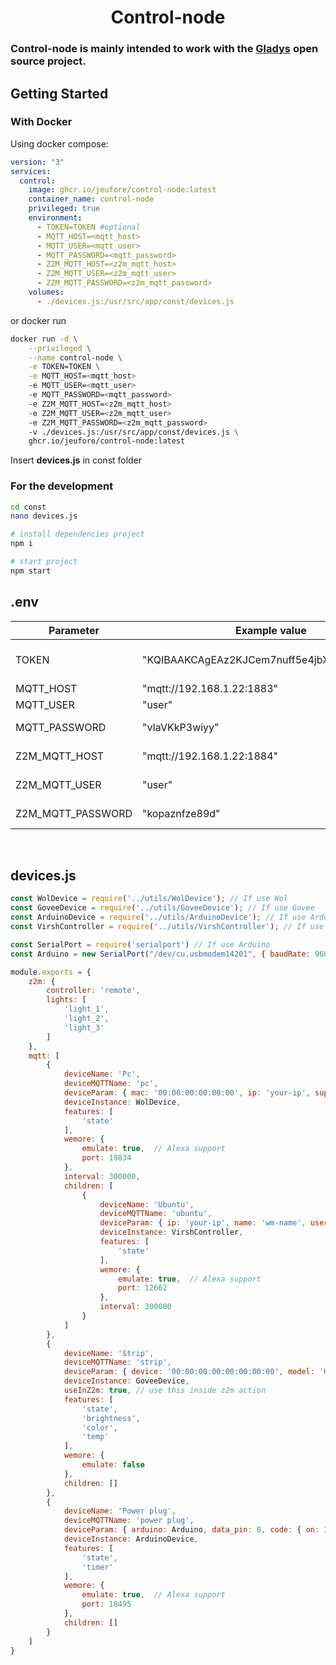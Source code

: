 <h1 align="center">Control-node</h1>

### Control-node is mainly intended to work with the [Gladys](https://github.com/GladysAssistant/Gladys) open source project.

## Getting Started

### With Docker

Using docker compose:

```yaml
version: "3"
services:
  control:
    image: ghcr.io/jeufore/control-node:latest
    container_name: control-node
    privileged: true
    environment: 
      - TOKEN=TOKEN #optional
      - MQTT_HOST=<mqtt_host>
      - MQTT_USER=<mqtt_user>
      - MQTT_PASSWORD=<mqtt_password>
      - Z2M_MQTT_HOST=<z2m_mqtt_host>
      - Z2M_MQTT_USER=<z2m_mqtt_user>
      - Z2M_MQTT_PASSWORD=<z2m_mqtt_password>
    volumes: 
      - ./devices.js:/usr/src/app/const/devices.js
```

or docker run
```bash
docker run -d \
    --privileged \
    --name control-node \
    -e TOKEN=TOKEN \
    -e MQTT_HOST=<mqtt_host>
    -e MQTT_USER=<mqtt_user>
    -e MQTT_PASSWORD=<mqtt_password>
    -e Z2M_MQTT_HOST=<z2m_mqtt_host>
    -e Z2M_MQTT_USER=<z2m_mqtt_user>
    -e Z2M_MQTT_PASSWORD=<z2m_mqtt_password>
    -v ./devices.js:/usr/src/app/const/devices.js \
    ghcr.io/jeufore/control-node:latest
```

Insert **devices.js** in const folder

### For the development

```bash
cd const
nano devices.js

# install dependencies project
npm i

# start project
npm start
```

## .env
| Parameter             | Example value                                 | Description                                |
|-----------------------|--------------------------------------------------|--------------------------------------------|
| TOKEN         | "KQIBAAKCAgEAz2KJCem7nuff5e4jbXebK9f0L7FZ3"               | Token to use the API # optional                         |
| MQTT_HOST             | "mqtt://192.168.1.22:1883"                   | Mqtt host                     |
| MQTT_USER              | "user"                                         |     Mqtt user                 |
| MQTT_PASSWORD              | "vIaVKkP3wiyy"           | Mqtt password        |
| Z2M_MQTT_HOST             | "mqtt://192.168.1.22:1884"                   | Z2m mqtt host                     |
| Z2M_MQTT_USER              | "user"                                         |     Z2m mqtt user                 |
| Z2M_MQTT_PASSWORD              | "kopaznfze89d"           | Z2m Mqtt password        |
<br/>

## devices.js
```js
const WolDevice = require('../utils/WolDevice'); // If use Wol
const GoveeDevice = require('../utils/GoveeDevice'); // If use Govee
const ArduinoDevice = require('../utils/ArduinoDevice'); // If use Arduino
const VirshController = require('../utils/VirshController'); // If use Virsh

const SerialPort = require('serialport') // If use Arduino
const Arduino = new SerialPort("/dev/cu.usbmodem14201", { baudRate: 9600 }) // If use Arduino

module.exports = {
    z2m: {
        controller: 'remote',
        lights: [
            'light_1',
            'light_2',
            'light_3'
        ]
    },
    mqtt: [
        {
            deviceName: 'Pc',
            deviceMQTTName: 'pc',
            deviceParam: { mac: '00:00:00:00:00:00', ip: 'your-ip', supportedOff: true, username: 'user', sshKey: '' },
            deviceInstance: WolDevice,
            features: [
                'state'
            ],
            wemore: {
                emulate: true,  // Alexa support
                port: 19834
            },
            interval: 300000,
            children: [
                {
                    deviceName: 'Ubuntu',
                    deviceMQTTName: 'ubuntu',
                    deviceParam: { ip: 'your-ip', name: 'wm-name', username: 'user', sshKey: '' },
                    deviceInstance: VirshController,
                    features: [
                        'state'
                    ],
                    wemore: {
                        emulate: true,  // Alexa support
                        port: 12662
                    },
                    interval: 300000
                }
            ]
        },
        {
            deviceName: 'Strip',
            deviceMQTTName: 'strip',
            deviceParam: { device: '00:00:00:00:00:00:00:00', model: 'H6159', api: '00000000-aaaa-bbbb-cccc-000000000000' },
            deviceInstance: GoveeDevice,
            useInZ2m: true, // use this inside z2m action
            features: [
                'state',
                'brightness',
                'color',
                'temp'
            ],
            wemore: {
                emulate: false
            },
            children: []
        },
        {
            deviceName: 'Power plug',
            deviceMQTTName: 'power plug',
            deviceParam: { arduino: Arduino, data_pin: 8, code: { on: 1381717, off: 1381716 }, name: 'Power plug' },
            deviceInstance: ArduinoDevice,
            features: [
                'state',
                'timer'
            ],
            wemore: {
                emulate: true,  // Alexa support
                port: 18495
            },
            children: []
        }
    ]
}
```